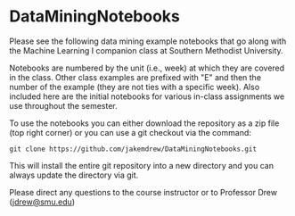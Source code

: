 # DataMiningNotebooks

Please see the following data mining example notebooks that go along with the Machine Learning I companion class at Southern Methodist University.  

Notebooks are numbered by the unit (i.e., week) at which they are covered in the class. Other class examples are prefixed with "E" and then the number of the example (they are not ties with a specific week). Also included here are the initial notebooks for various in-class assignments we use throughout the semester. 

To use the notebooks you can either download the repository as a zip file (top right corner) or you can use a git checkout via the command:
```
git clone https://github.com/jakemdrew/DataMiningNotebooks.git
```

This will install the entire git repository into a new directory and you can always update the directory via git. 

Please direct any questions to the course instructor or to Professor Drew (jdrew@smu.edu)
